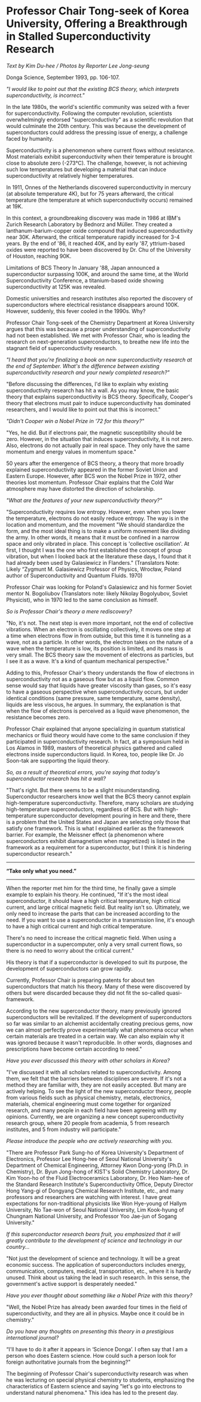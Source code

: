# Professor Chair Tong-seek of Korea University, Offering a Breakthrough in Stalled Superconductivity Research

*Text by Kim Du-hee / Photos by Reporter Lee Jong-seung*

Donga Science, September 1993, pp. 106-107.

*"I would like to point out that the existing BCS theory, which interprets superconductivity, is incorrect."*

In the late 1980s, the world's scientific community was seized with a fever for superconductivity. Following the computer revolution, scientists overwhelmingly endorsed "superconductivity" as a scientific revolution that would culminate the 20th century. This was because the development of superconductors could address the pressing issue of energy, a challenge faced by humanity.

Superconductivity is a phenomenon where current flows without resistance. Most materials exhibit superconductivity when their temperature is brought close to absolute zero (-273°C). The challenge, however, is not achieving such low temperatures but developing a material that can induce superconductivity at relatively higher temperatures.

In 1911, Onnes of the Netherlands discovered superconductivity in mercury (at absolute temperature 4K), but for 75 years afterward, the critical temperature (the temperature at which superconductivity occurs) remained at 19K.

In this context, a groundbreaking discovery was made in 1986 at IBM's Zurich Research Laboratory by Bednorz and Müller. They created a lanthanum-barium-copper oxide compound that induced superconductivity near 30K. Afterward, the critical temperature rapidly increased for 3-4 years. By the end of '86, it reached 40K, and by early '87, yttrium-based oxides were reported to have been discovered by Dr. Chu of the University of Houston, reaching 90K.

Limitations of BCS Theory
In January '88, Japan announced a superconductor surpassing 100K, and around the same time, at the World Superconductivity Conference, a titanium-based oxide showing superconductivity at 125K was revealed.

Domestic universities and research institutes also reported the discovery of superconductors where electrical resistance disappears around 100K. However, suddenly, this fever cooled in the 1990s. Why?

Professor Chair Tong-seek of the Chemistry Department at Korea University argues that this was because a proper understanding of superconductivity had not been established. We met with Professor Chair, who is leading the research on next-generation superconductors, to breathe new life into the stagnant field of superconductivity research.

*"I heard that you're finalizing a book on new superconductivity research at the end of September. What's the difference between existing superconductivity research and your newly completed research?"*

"Before discussing the differences, I'd like to explain why existing superconductivity research has hit a wall. As you may know, the basic theory that explains superconductivity is BCS theory. Specifically, Cooper's theory that electrons must pair to induce superconductivity has dominated researchers, and I would like to point out that this is incorrect."

*"Didn't Cooper win a Nobel Prize in '72 for this theory?"*

"Yes, he did. But if electrons pair, the magnetic susceptibility should be zero. However, in the situation that induces superconductivity, it is not zero. Also, electrons do not actually pair in real space. They only have the same momentum and energy values in momentum space."

50 years after the emergence of BCS theory, a theory that more broadly explained superconductivity appeared in the former Soviet Union and Eastern Europe. However, after BCS won the Nobel Prize in 1972, other theories lost momentum. Professor Chair explains that the Cold War atmosphere may have distorted the direction of scholarship.

*"What are the features of your new superconductivity theory?"*

"Superconductivity requires low entropy. However, even when you lower the temperature, electrons do not easily reduce entropy. The way is in the location and momentum, and the movement "We should standardize the form, and the most ideal thing is to make a uniform movement like dividing the army. In other words, it means that it must be confined in a narrow space and only vibrated in place. This concept is 'collective oscillation'. At first, I thought I was the one who first established the concept of group vibration, but when I looked back at the literature these days, I found that it had already been used by Galasiewicz in Flanders." (Translators Note: Likely “Zygmunt M. Galasiewicz Professor of Physics, Wrocław, Poland author of Superconductivity and Quantum Fluids. 1970)


Professor Chair was looking for Poland's Galasiewicz and his former Soviet mentor N. Bogoliubov (Translators note: likely Nikolay Bogolyubov, Soviet Physicist), who in 1970 led to the same conclusion as himself. 

*So is Professor Chair's theory a mere rediscovery?*

"No, it's not. The next step is even more important, not the end of collective vibrations. When an electron is oscillating collectively, it moves one step at a time when electrons flow in from outside, but this time it is tunneling as a wave, not as a particle. In other words, the electron takes on the nature of a wave when the temperature is low, its position is limited, and its mass is very small. The BCS theory saw the movement of electrons as particles, but I see it as a wave. It's a kind of quantum mechanical perspective."

Adding to this, Professor Chair's theory understands the flow of electrons in superconductivity not as a gaseous flow but as a liquid flow. Common sense would say that liquids have greater viscosity than gases, so it's easy to have a gaseous perspective when superconductivity occurs, but under identical conditions (same pressure, same temperature, same density), liquids are less viscous, he argues. In summary, the explanation is that when the flow of electrons is perceived as a liquid wave phenomenon, the resistance becomes zero.

Professor Chair explained that anyone specializing in quantum statistical mechanics or fluid theory would have come to the same conclusion if they participated in superconductivity research. In fact, at a symposium held in Los Alamos in 1989, masters of theoretical physics gathered and called electrons inside superconductors liquid. In Korea, too, people like Dr. Jo Soon-tak are supporting the liquid theory.

*So, as a result of theoretical errors, you're saying that today's superconductor research has hit a wall?*

"That's right. But there seems to be a slight misunderstanding. Superconductor researchers know well that the BCS theory cannot explain high-temperature superconductivity. Therefore, many scholars are studying high-temperature superconductors, regardless of BCS. But with high-temperature superconductor development pouring in here and there, there is a problem that the United States and Japan are selecting only those that satisfy one framework. This is what I explained earlier as the framework barrier. For example, the Meissner effect (a phenomenon where superconductors exhibit diamagnetism when magnetized) is listed in the framework as a requirement for a superconductor, but I think it is hindering superconductor research."


___
**“Take only what you need.”**
___

When the reporter met him for the third time, he finally gave a simple example to explain his theory. He continued, "If it's the most ideal superconductor, it should have a high critical temperature, high critical current, and large critical magnetic field. But reality isn't so. Ultimately, we only need to increase the parts that can be increased according to the need. If you want to use a superconductor in a transmission line, it's enough to have a high critical current and high critical temperature.

There's no need to increase the critical magnetic field. When using a superconductor in a supercomputer, only a very small current flows, so there is no need to worry about the critical current."

His theory is that if a superconductor is developed to suit its purpose, the development of superconductors can grow rapidly.

Currently, Professor Chair is preparing patents for about ten superconductors that match his theory. Many of these were discovered by others but were discarded because they did not fit the so-called quasi-framework.

According to the new superconductor theory, many previously ignored superconductors will be revitalized. If the development of superconductors so far was similar to an alchemist accidentally creating precious gems, now we can almost perfectly prove experimentally what phenomena occur when certain materials are treated in a certain way. We can also explain why it was ignored because it wasn't reproducible. In other words, diagnoses and prescriptions have become certain according to need."

*Have you ever discussed this theory with other scholars in Korea?*

"I've discussed it with all scholars related to superconductivity. Among them, we felt that the barriers between disciplines are severe. If it's not a method they are familiar with, they are not easily accepted. But many are actively helping. To see the light of the new superconductor theory, people from various fields such as physical chemistry, metals, electronics, materials, chemical engineering must come together for organized research, and many people in each field have been agreeing with my opinions. Currently, we are organizing a new concept superconductivity research group, where 20 people from academia, 5 from research institutes, and 5 from industry will participate."

*Please introduce the people who are actively researching with you.*

"There are Professor Park Sung-ho of Korea University's Department of Electronics, Professor Lee Hong-hee of Seoul National University's Department of Chemical Engineering, Attorney Kwon Dong-yong (Ph.D. in Chemistry), Dr. Byun Jong-hong of KIST's Solid Chemistry Laboratory, Dr. Kim Yoon-ho of the Fluid Electroceramics Laboratory, Dr. Heo Nam-hee of the Standard Research Institute's Superconductivity Office, Deputy Director Hong Yang-gi of Dongyang Chemical Research Institute, etc., and many professors and researchers are watching with interest. I have great expectations for non-traditional physicists like Won Hye-young of Hallym University, No Tae-won of Seoul National University, Lim Kook-hyung of Chungnam National University, and Professor Yoo Jae-jun of Sogang University."

*If this superconductor research bears fruit, you emphasized that it will greatly contribute to the development of science and technology in our country...*

"Not just the development of science and technology. It will be a great economic success. The application of superconductors includes energy, communication, computers, medical, transportation, etc., where it is hardly unused. Think about us taking the lead in such research. In this sense, the government's active support is desperately needed."

*Have you ever thought about something like a Nobel Prize with this theory?*

"Well, the Nobel Prize has already been awarded four times in the field of superconductivity, and they are all in physics. Maybe once it could be in chemistry."

*Do you have any thoughts on presenting this theory in a prestigious international journal?*

“I'll have to do it after it appears in ‘Science Donga’. I often say that I am a person who does Eastern science. How could such a person look for foreign authoritative journals from the beginning?"

The beginning of Professor Chair's superconductivity research was when he was lecturing on special physical chemistry to students, emphasizing the characteristics of Eastern science and saying "let's go into electrons to understand natural phenomena." This idea has led to the present day.



